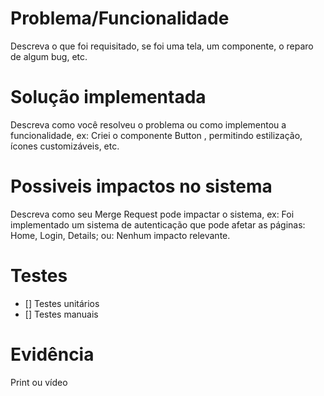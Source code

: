 # Problema/Funcionalidade
Descreva o que foi requisitado, se foi uma tela, um componente, o reparo de algum bug, etc.

# Solução implementada
Descreva como você resolveu o problema ou como implementou a funcionalidade, ex: Criei o componente Button , permitindo estilização, ícones customizáveis, etc.

# Possiveis impactos no sistema
Descreva como seu Merge Request pode impactar o sistema, ex: Foi implementado um sistema de autenticação que pode afetar as páginas: Home, Login, Details; ou: Nenhum impacto relevante.
# Testes
- []  Testes unitários
- []  Testes manuais
# Evidência
Print ou vídeo 